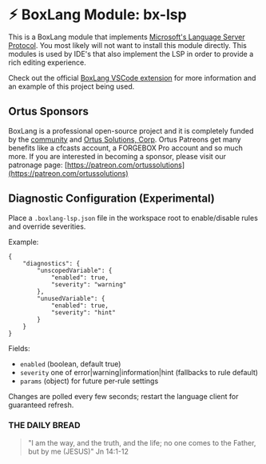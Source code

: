 # ⚡︎ BoxLang Module: bx-lsp

This is a BoxLang module that implements [Microsoft's Language Server Protocol](https://microsoft.github.io/language-server-protocol/). You most likely will not want to install this module directly. This modules is used by IDE's that also implement the LSP in order to provide a rich editing experience.

Check out the official [BoxLang VSCode extension](https://github.com/ortus-boxlang/vscode-boxlang) for more information and an example of this project being used.

## Ortus Sponsors

BoxLang is a professional open-source project and it is completely funded by the [community](https://patreon.com/ortussolutions) and [Ortus Solutions, Corp](https://www.ortussolutions.com).  Ortus Patreons get many benefits like a cfcasts account, a FORGEBOX Pro account and so much more.  If you are interested in becoming a sponsor, please visit our patronage page: [https://patreon.com/ortussolutions](https://patreon.com/ortussolutions)
## Diagnostic Configuration (Experimental)

Place a `.boxlang-lsp.json` file in the workspace root to enable/disable rules and override severities.

Example:

```
{
	"diagnostics": {
		"unscopedVariable": {
			"enabled": true,
			"severity": "warning"
		},
		"unusedVariable": {
			"enabled": true,
			"severity": "hint"
		}
	}
}
```

Fields:
- `enabled` (boolean, default true)
- `severity` one of error|warning|information|hint (fallbacks to rule default)
- `params` (object) for future per‑rule settings

Changes are polled every few seconds; restart the language client for guaranteed refresh.


### THE DAILY BREAD

 > "I am the way, and the truth, and the life; no one comes to the Father, but by me (JESUS)" Jn 14:1-12
